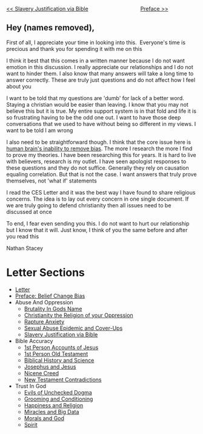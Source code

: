 [<< Slavery Justification via Bible](https://letter-to-christian-scholars.github.io/Letter-to-Christian-Scholars/Slavery-Justification-Via-Bible.html)
&nbsp;&nbsp;&nbsp;&nbsp;&nbsp;&nbsp;&nbsp;&nbsp;&nbsp;&nbsp;&nbsp;&nbsp;&nbsp;&nbsp;&nbsp;&nbsp;&nbsp;&nbsp;&nbsp;&nbsp;&nbsp;&nbsp;&nbsp;&nbsp;&nbsp;&nbsp;&nbsp;&nbsp;&nbsp;&nbsp;&nbsp;&nbsp;&nbsp; 
[Preface >>](https://letter-to-christian-scholars.github.io/Letter-to-Christian-Scholars/preface.html)


## Hey (names removed),

First of all, I appreciate your time in looking into this.  Everyone's time is precious and thank you for spending it with me on this

I think it best that this comes in a written manner because I do not want emotion in this discussion. I really appreciate our relationships and I do not want to hinder them. I also know that many answers will take a long time to answer correctly. These are truly just questions and do not affect how I feel about you

I want to be told that my questions are 'dumb' for lack of a better word. Staying a christian would be easier than leaving. I know that you may not believe this but it is true. My entire support system is in that fold and life it is so frustrating having to be the odd one out. I want to have those deep conversations that we used to have without being so different in my views. I want to be told I am wrong

I also need to be straightforward though. I think that the core issue here is [human brain's inability to remove bias](https://github.com/Letter-to-Christian-Scholars/Letter-to-Christian-Scholars/edit/main/docs/preface.md). The more I research the more I find to prove my theories. I have been researching this for years. It is hard to live with believers, research is my outlet. I have seen apologist responses to these questions and they do not suffice. Generally they rely on causation equaling correlation. But that is not the case. I want answers that truly prove themselves, not 'what if' statements 

I read the CES Letter and it was the best way I have found to share religious concerns. The idea is to lay out every concern in one single document. If we are truly going to defend christianity then all issues need to be discussed at once 

To end, I fear even sending you this. I do not want to hurt our relationship but I know that it will. Just know, I think of you the same before and after you read this


Nathan Stacey



# Letter Sections
- [Letter](https://letter-to-christian-scholars.github.io/Letter-to-Christian-Scholars/index.html)
- [Preface: Belief Change Bias](https://letter-to-christian-scholars.github.io/Letter-to-Christian-Scholars/preface.html)
- Abuse And Oppression
  * [Brutality In Gods Name](https://letter-to-christian-scholars.github.io/Letter-to-Christian-Scholars/Brutality-In-Gods-Name.html)
  * [Christianity the Religion of your Oppression](https://letter-to-christian-scholars.github.io/Letter-to-Christian-Scholars/Christianity-The-Religion-Of-Your-Oppression.html)
  * [Rapture Anxiety](https://letter-to-christian-scholars.github.io/Letter-to-Christian-Scholars/Rapture-Anxiety.html)
  * [Sexual Abuse Epidemic and Cover-Ups](https://letter-to-christian-scholars.github.io/Letter-to-Christian-Scholars/Sexual-Abuse-Epidemic-And-Cover-Ups.html)
  * [Slavery Justification via Bible](https://letter-to-christian-scholars.github.io/Letter-to-Christian-Scholars/Slavery-Justification-Via-Bible.html)
- Bible Accuracy
  * [1st Person Accounts of Jesus](https://letter-to-christian-scholars.github.io/Letter-to-Christian-Scholars/1st-Person-Accounts-Of-Jesus.html)
  * [1st Person Old Testament](https://letter-to-christian-scholars.github.io/Letter-to-Christian-Scholars/1st-Person-Old-Testament.html)
  * [Biblical History and Science](https://letter-to-christian-scholars.github.io/Letter-to-Christian-Scholars/Biblical-History-And-Science.html)
  * [Josephus and Jesus](https://letter-to-christian-scholars.github.io/Letter-to-Christian-Scholars/Josephus-And-Jesus.html)
  * [Nicene Creed](https://letter-to-christian-scholars.github.io/Letter-to-Christian-Scholars/Nicene-Creed.html)
  * [New Testament Contradictions](https://letter-to-christian-scholars.github.io/Letter-to-Christian-Scholars/New-Testament-Contradictions.html)
- Trust In God
  * [Evils of Unchecked Dogma](https://letter-to-christian-scholars.github.io/Letter-to-Christian-Scholars/Evils-Of-Unchecked-Dogma.html)
  * [Grooming and Conditioning](https://letter-to-christian-scholars.github.io/Letter-to-Christian-Scholars/Grooming-And-Conditioning-In-Christianity.html)
  * [Happiness and Religion](https://letter-to-christian-scholars.github.io/Letter-to-Christian-Scholars/Happiness-And-Religion.html)
  * [Miracles and Big Data](https://letter-to-christian-scholars.github.io/Letter-to-Christian-Scholars/Miracles-And-Big-Data.html)
  * [Morals and God](https://letter-to-christian-scholars.github.io/Letter-to-Christian-Scholars/Morals-And-God.html)
  * [Spirit](https://letter-to-christian-scholars.github.io/Letter-to-Christian-Scholars/Spirit.html)


